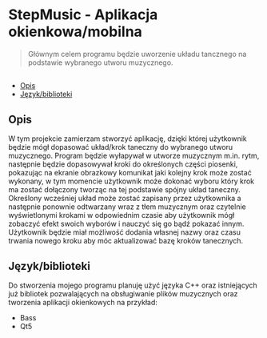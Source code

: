 # StepMusic - Aplikacja okienkowa/mobilna
> Głównym celem programu będzie uworzenie układu tancznego na podstawie wybranego utworu muzycznego.

## 
* [Opis](#Opis)
* [Język/biblioteki](#Język/biblioteki)


## Opis
W tym projekcie zamierzam stworzyć aplikację, dzięki której użytkownik będzie mógł dopasować układ/krok taneczny do wybranego utworu muzycznego.
Program będzie wyłapywał w utworze muzycznym m.in. rytm, następnie będzie dopasowywał kroki do określonych części piosenki, pokazując na ekranie obrazkowy komunikat jaki kolejny krok może zostać wykonany, w tym momencie użytkownik może dokonać wyboru który krok ma zostać dołączony tworząc na tej podstawie spójny układ taneczny.
Określony wcześniej układ może zostać zapisany przez użytkownika a następnie ponownie odtwarzany wraz z tłem muzycznym oraz
czytelnie wyświetlonymi krokami w odpowiednim czasie aby użytkownik mógł zobaczyć efekt swoich wyborów i nauczyć się go bądź pokazać innym.
Użytkownik będzie miał możliwość dodania własnej nazwy oraz czasu trwania nowego kroku aby móc 
aktualizować bazę kroków tanecznych. 




## Język/biblioteki
Do stworzenia mojego programu planuję użyć języka C++ oraz istniejących już bibliotek pozwalających na obsługiwanie plików muzycznych oraz 
tworzenia aplikacji okienkowych na przykład: 
* Bass
* Qt5


